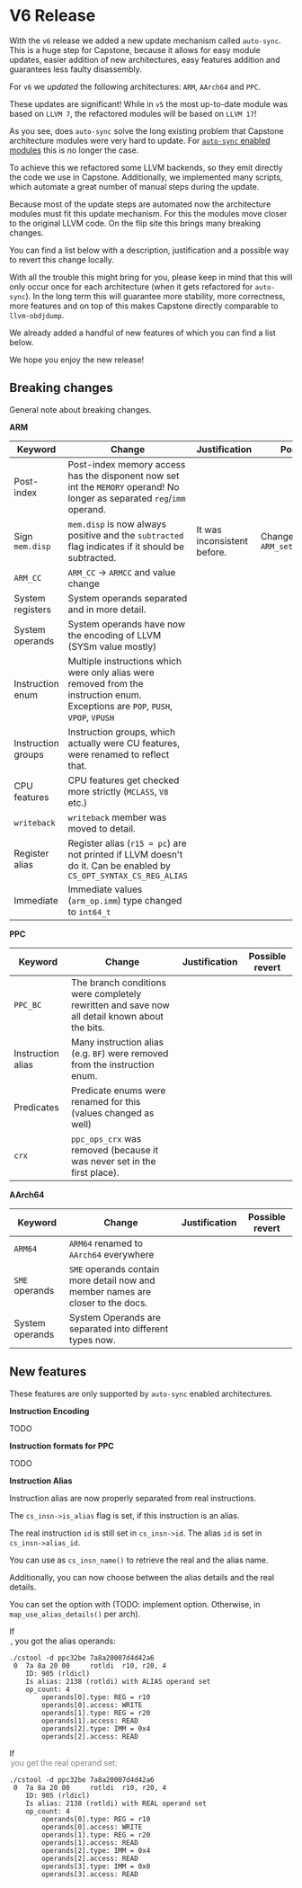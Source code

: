 # V6 Release

With the `v6` release we added a new update mechanism called `auto-sync`.
This is a huge step for Capstone, because it allows for easy module updates, easier addition of new architectures, easy features addition and guarantees less faulty disassembly.

For `v6` we _updated_ the following architectures: `ARM`, `AArch64` and `PPC`.

These updates are significant! While in `v5` the most up-to-date module was based on `LLVM 7`,
the refactored modules will be based on `LLVM 17`!

As you see, does `auto-sync` solve the long existing problem that Capstone architecture modules were very hard to update.
For [`auto-sync` enabled modules](https://github.com/capstone-engine/capstone/issues/2015) this is no longer the case.

To achieve this we refactored some LLVM backends, so they emit directly the code we use in Capstone.
Additionally, we implemented many scripts, which automate a great number of manual steps during the update.

Because most of the update steps are automated now the architecture modules must fit this update mechanism.
For this the modules move closer to the original LLVM code.
On the flip site this brings many breaking changes.

You can find a list below with a description, justification and a possible way to revert this change locally.

With all the trouble this might bring for you, please keep in mind that this will only occur once for each architecture (when it gets refactored for `auto-sync`).
In the long term this will guarantee more stability, more correctness, more features and on top of this makes Capstone directly comparable to `llvm-obdjdump`.

We already added a handful of new features of which you can find a list below.

We hope you enjoy the new release!

## Breaking changes

General note about breaking changes.

**ARM**

| Keyword | Change | Justification | Possible revert |
|---------|--------|---------------|-----------------|
| Post-index | Post-index memory access has the disponent now set int the `MEMORY` operand! No longer as separated `reg`/`imm` operand. |||
| Sign `mem.disp` | `mem.disp` is now always positive and the `subtracted` flag indicates if it should be subtracted. | It was inconsistent before. | Change behavior in `ARM_set_detail_op_imm()` |
| `ARM_CC` | `ARM_CC` → `ARMCC` and value change | | |
| System registers | System operands separated and in more detail. |||
| System operands | System operands have now the encoding of LLVM (SYSm value mostly) |||
| Instruction enum | Multiple instructions which were only alias were removed from the instruction enum. Exceptions are `POP`, `PUSH`, `VPOP`, `VPUSH` |||
| Instruction groups| Instruction groups, which actually were CU features, were renamed to reflect that. |||
| CPU features | CPU features get checked more strictly (`MCLASS`, `V8` etc.) |||
| `writeback` | `writeback` member was moved to detail. |||
| Register alias | Register alias (`r15 = pc`) are not printed if LLVM doesn't do it. Can be enabled by `CS_OPT_SYNTAX_CS_REG_ALIAS` |||
| Immediate | Immediate values (`arm_op.imm`) type changed to `int64_t` |||

**PPC**


| Keyword | Change | Justification | Possible revert |
|---------|--------|---------------|-----------------|
| `PPC_BC` | The branch conditions were completely rewritten and save now all detail known about the bits. |||
| Instruction alias | Many instruction alias (e.g. `BF`) were removed from the instruction enum. |||
| Predicates | Predicate enums were renamed for this (values changed as well) |||
| `crx` | `ppc_ops_crx` was removed (because it was never set in the first place). |||


**AArch64**


| Keyword | Change | Justification | Possible revert |
|---------|--------|---------------|-----------------|
| `ARM64` | `ARM64` renamed to `AArch64` everywhere |||
| `SME` operands | `SME` operands contain more detail now and member names are closer to the docs. |||
| System operands | System Operands are separated into different types now. |||


## New features

These features are only supported by `auto-sync` enabled architectures.

**Instruction Encoding**

TODO

**Instruction formats for PPC**

TODO

**Instruction Alias**

Instruction alias are now properly separated from real instructions.

The `cs_insn->is_alias` flag is set, if this instruction is an alias.

The real instruction `id` is still set in `cs_insn->id`.
The alias `id` is set in `cs_insn->alias_id`.

You can use as `cs_insn_name()` to retrieve the real and the alias name.

Additionally, you can now choose between the alias details and the real details.

You can set the option with (TODO: implement option. Otherwise, in `map_use_alias_details()` per arch).

If <OPTION IS SET>, you got the alias operands:

```
./cstool -d ppc32be 7a8a20007d4d42a6
 0  7a 8a 20 00  	rotldi	r10, r20, 4
	ID: 905 (rldicl)
	Is alias: 2138 (rotldi) with ALIAS operand set
	op_count: 4
		operands[0].type: REG = r10
		operands[0].access: WRITE
		operands[1].type: REG = r20
		operands[1].access: READ
		operands[2].type: IMM = 0x4
		operands[2].access: READ
```

If <OPTION IS DISABLED> you get the `real` operand set:

```
./cstool -d ppc32be 7a8a20007d4d42a6
 0  7a 8a 20 00  	rotldi	r10, r20, 4
	ID: 905 (rldicl)
	Is alias: 2138 (rotldi) with REAL operand set
	op_count: 4
		operands[0].type: REG = r10
		operands[0].access: WRITE
		operands[1].type: REG = r20
		operands[1].access: READ
		operands[2].type: IMM = 0x4
		operands[2].access: READ
		operands[3].type: IMM = 0x0
		operands[3].access: READ

```
